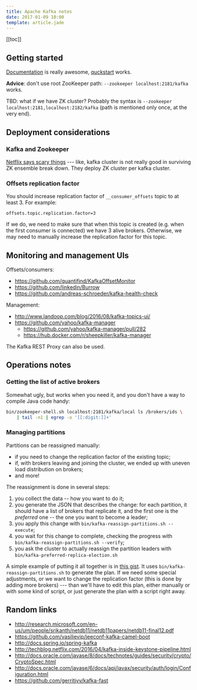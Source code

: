 ```yaml
---
title: Apache Kafka notes
date: 2017-01-09 10:00
template: article.jade
---
```


[[toc]]

## Getting started

[Documentation] is really awesome, [quckstart] works.

[Documentation]: http://kafka.apache.org/documentation/
[quckstart]: http://kafka.apache.org/quickstart

**Advice**: don't use root ZooKeeper path: `--zookeeper localhost:2181/kafka` works.

TBD: what if we have ZK cluster? Probably the syntax is
`--zookeeper localhost:2181,localhost:2182/kafka`
(path is mentioned only once, at the very end).

## Deployment considerations

### Kafka and Zookeeper

[Netflix says scary things] --- like, kafka cluster is not really good
in surviving ZK ensemble break down. They deploy ZK cluster per kafka
cluster.

[Netflix says scary things]: TBD

### Offsets replication factor

You should increase replication factor of `__consumer_offsets`
topic to at least 3. For example:

```
offsets.topic.replication.factor=3
```

If we do, we need to make sure that when this topic
is created (e.g. when the first consumer is connected)
we have 3 alive brokers. Otherwise, we may need to
manually increase the replication factor for this
topic.

## Monitoring and management UIs

Offsets/consumers:

* https://github.com/quantifind/KafkaOffsetMonitor
* https://github.com/linkedin/Burrow
* https://github.com/andreas-schroeder/kafka-health-check

Management:

* http://www.landoop.com/blog/2016/08/kafka-topics-ui/
* https://github.com/yahoo/kafka-manager
  * https://github.com/yahoo/kafka-manager/pull/282
  * https://hub.docker.com/r/sheepkiller/kafka-manager

The Kafka REST Proxy can also be used.

## Operations notes

### Getting the list of active brokers

Somewhat ugly, but works when you need it, and you don't have
a way to compile Java code handy:

```bash
bin/zookeeper-shell.sh localhost:2181/kafka/local ls /brokers/ids \
    | tail -n1 | egrep -o '[[:digit:]]+'
```

### Managing partitions

Partitions can be reassigned manually:
* if you need to change the replication factor of the existing topic;
* if, with brokers leaving and joining the cluster, we ended up
  with uneven load distribution on brokers;
* and more!

The reassignment is done in several steps:
1. you collect the data -- how you want to do it;
1. you generate the JSON that describes the change: for each
   partition, it should have a list of brokers that replicate
   it, and the first one is the *preferred* one -- the one
   you want to become a leader;
1. you apply this change with `bin/kafka-reassign-partitions.sh --execute`;
1. you wait for this change to complete, checking the progress with
   `bin/kafka-reassign-partitions.sh --verify`;
1. you ask the cluster to actually reassign the partition
   leaders with `bin/kafka-preferred-replica-election.sh`


A simple example of putting it all together is in
[this gist](https://gist.github.com/iv-m/9504a57e19bcd8e7d3f959bb2c473fb1).
It uses `bin/kafka-reassign-partitions.sh` to generate the plan.  If we
need some special adjustments, or we want to change the replication
factor (this is done by adding more brokers) --- than we'll have to edit
this plan, either manually or with some kind of script, or just generate
the plan with a script right away.

## Random links

* http://research.microsoft.com/en-us/um/people/srikanth/netdb11/netdb11papers/netdb11-final12.pdf
* https://github.com/vasilievip/jeeconf-kafka-camel-boot
* http://docs.spring.io/spring-kafka
* http://techblog.netflix.com/2016/04/kafka-inside-keystone-pipeline.html
* http://docs.oracle.com/javase/8/docs/technotes/guides/security/crypto/CryptoSpec.html
* http://docs.oracle.com/javase/6/docs/api/javax/security/auth/login/Configuration.html
* https://github.com/gerritjvv/kafka-fast

